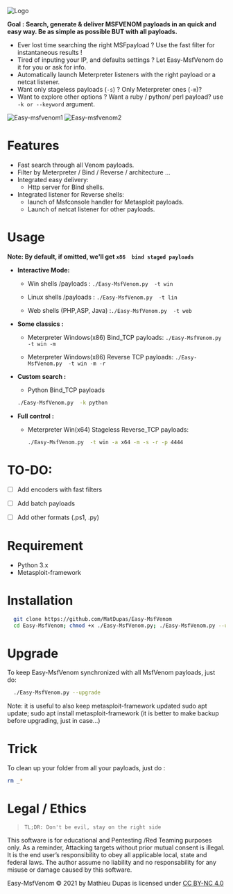 ![Logo](https://user-images.githubusercontent.com/26366683/137634034-dae33eda-1b59-4ed8-a9ec-597c8a5200e5.png)

**Goal :**
**Search, generate & deliver MSFVENOM payloads in an quick and easy way. Be as simple as possible BUT with all payloads.**

* Ever lost time searching the right MSFpayload ? Use the fast filter for instantaneous results !
* Tired of inputing your IP, and defaults settings ? Let Easy-MsfVenom do it for you or ask for info.
* Automatically launch Meterpreter listeners with the right payload or a netcat listener.
* Want only stageless  payloads (`-s`) ? Only Meterpreter ones (`-m`)?  
* Want to explore other options ? Want a ruby / python/ perl payload? use `-k or --keyword` argument.

![Easy-msfvenom1](https://user-images.githubusercontent.com/26366683/138066693-892af958-e79b-4a93-85ef-5ab09235943e.png)
![Easy-msfvenom2](https://user-images.githubusercontent.com/26366683/138066717-8ce90064-5bb5-47c7-aaf2-e38e049b2c1c.png)


#  Features 
* Fast search through all Venom payloads.
* Filter by Meterpreter / Bind / Reverse / architecture ... 
* Integrated easy delivery:
	- Http server for Bind shells.
* Integrated listener for Reverse shells:
	- launch of Msfconsole handler for Metasploit payloads.
	- Launch of netcat listener for other payloads. 

# Usage

**Note: By default, if omitted, we'll get `x86  bind staged payloads`**

- **Interactive Mode:**
  - Win shells /payloads :   ` ./Easy-MsfVenom.py  -t win  `
    
  - Linux shells /payloads : ` ./Easy-MsfVenom.py  -t lin  `
  
  - Web shells (PHP,ASP, Java) :` ./Easy-MsfVenom.py  -t web `

- **Some classics :**
  - Meterpreter Windows(x86) Bind_TCP payloads:   ` ./Easy-MsfVenom.py  -t win -m `
  
  - Meterpreter Windows(x86) Reverse TCP payloads: `./Easy-MsfVenom.py  -t win -m -r `
   
- **Custom search :**
   - Python Bind_TCP payloads
    ```bash 
    ./Easy-MsfVenom.py  -k python
    ```
 
- **Full control :**
  - Meterpreter Win(x64) Stageless Reverse_TCP payloads: 
    ```bash
    ./Easy-MsfVenom.py  -t win -a x64 -m -s -r -p 4444
    ```


# TO-DO:
- [ ] Add encoders with fast filters
- [ ] Add batch payloads
- [ ] Add other formats (.ps1, .py)



# Requirement
* Python 3.x
* Metasploit-framework

# Installation


```bash   
  git clone https://github.com/MatDupas/Easy-MsfVenom
  cd Easy-MsfVenom; chmod +x ./Easy-MsfVenom.py; ./Easy-MsfVenom.py --upgrade
```

# Upgrade
To keep Easy-MsfVenom synchronized with all MsfVenom payloads, just do:
```bash   
  ./Easy-MsfVenom.py --upgrade
```

Note: it is useful to also keep metasploit-framework updated
sudo apt update; sudo apt install metasploit-framework
(it is better to make  backup before upgrading, just in case...)

# Trick

To clean up your folder from all your payloads, just do :
```bash
rm _*
```


# Legal / Ethics
>` TL;DR: Don't be evil, stay on the right side `

This software is for educational and Pentesting /Red Teaming purposes only.
As a reminder, Attacking targets without prior mutual consent is illegal. It is the end user’s responsibility to obey all applicable local, state and federal laws. 
The author assume no liability and no responsability for any misuse or damage caused by this software.

Easy-MsfVenom © 2021 by Mathieu Dupas is licensed under [CC BY-NC 4.0](http://creativecommons.org/licenses/by-nc/4.0/?ref=chooser-v1)



